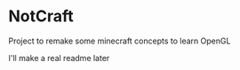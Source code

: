 # NotCraft
Project to remake some minecraft concepts to learn OpenGL

I'll make a real readme later
